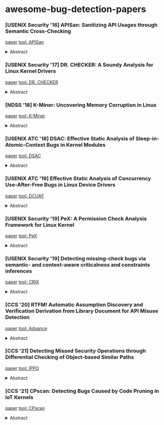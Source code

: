 # awesome-bug-detection-papers
### [USENIX Security '16] APISan: Sanitizing API Usages through Semantic Cross-Checking

[paper](https://www.usenix.org/system/files/conference/usenixsecurity16/sec16_paper_yun.pdf) [tool: APISan](https://github.com/sslab-gatech/apisan)

<details>
	<summary>Abstract</summary>
API misuse is a well-known source of bugs. Some of them (e.g., incorrect use of SSL API, and integer overflow of memory allocation size) can cause serious security vulnerabilities (e.g., man-in-the-middle (MITM) attack, and privilege escalation). Moreover, modern APIs, which are large, complex, and fast evolving, are error-prone. However, existing techniques to help finding bugs require manual effort by developers (e.g., providing specification or model) or are not scalable to large real-world software comprising millions of lines of code.<br/><br/>In this paper, we present APISAN, a tool that automatically infers correct API usages from source code without manual effort. The key idea in APISAN is to extract likely correct usage patterns in four different aspects (e.g., causal relation, and semantic relation on arguments) by considering semantic constraints. APISAN is tailored to check various properties with security implications. We applied APISAN to 92 million lines of code, including Linux Kernel, and OpenSSL, found 76 previously unknown bugs, and provided patches for all the bugs.
</details>

### [USENIX Security '17] DR. CHECKER: A Soundy Analysis for Linux Kernel Drivers

[paper](https://www.usenix.org/system/files/conference/usenixsecurity17/sec17-machiry.pdf) [tool: DR. CHECKER](https://github.com/ucsb-seclab/dr_checker)

<details>
	<summary>Abstract</summary>
While kernel drivers have long been know to poses huge security risks, due to their privileged access and lower code quality, bug-finding tools for drivers are still greatly lacking both in quantity and effectiveness. This is because the pointer-heavy code in these drivers present some of the hardest challenges to static analysis, and their tight coupling with the hardware make dynamic analysis infeasible in most cases. In this work, we present DR. CHECKER, a soundy (i.e., mostly sound) bug-finding tool for Linux kernel drivers that is based on well-known program analysis techniques. We are able to overcome many of the inherent limitations of static analysis by scoping our analysis to only the most bug-prone parts of the kernel (i.e., the drivers), and by only sacrificing soundness in very few cases to ensure that our technique is both scalable and precise. DR. CHECKER is a fully-automated static analysis tool capable of performing general bug finding using both pointer and taint analyses that are flow-sensitive, context-sensitive, and field-sensitive on kernel drivers. To demonstrate the scalability and efficacy of DR. CHECKER, we analyzed the drivers of nine production Linux kernels (3.1 million LOC), where it correctly identified 158 critical zero-day bugs with an overall precision of 78%.
</details>

### [NDSS '18] K-Miner: Uncovering Memory Corruption in Linux
[paper](https://www.ndss-symposium.org/wp-content/uploads/2018/02/ndss2018_05A-1_Gens_paper.pdf) [tool: K-Miner](https://github.com/ssl-tud/k-miner)

<details>
	<summary>Abstract</summary>
Operating system kernels are appealing attack targets: compromising the kernel usually allows attackers to bypass all deployed security mechanisms and take control over the entire system. Commodity kernels, like Linux, are written in low-level programming languages that offer only limited type and memory-safety guarantees, enabling adversaries to launch sophisticated run-time attacks against the kernel by exploiting memory-corruption vulnerabilities. Many defenses have been proposed to protect operating systems at run time, such as control-flow integrity (CFI). However, the goal of these run-time monitors is to prevent exploitation as a symptom of memory corruption, rather than eliminating the underlying root cause, i.e., bugs in the kernel code. While finding bugs can be automated, e.g., using static analysis, all existing approaches are limited to local, intra-procedural checks, and face severe scalability challenges due to the large kernel code base. Consequently, there currently exist no tools for conducting global static analysis of operating system kernels. In this paper, we present K-Miner, a new framework to efficiently analyze large, commodity operating system kernels like Linux. Our novel approach exploits the highly standardized interface structure of the kernel code to enable scalable pointer analysis and conduct global, context-sensitive analysis. Through our inter-procedural analysis we show that K-Miner systematically and reliably uncovers several different classes of memory-corruption vulnerabilities, such as dangling pointers, user-after-free, double-free, and double-lock vulnerabilities. We thoroughly evaluate our extensible analysis framework, which leverages the popular and widely used LLVM compiler suite, for the current Linux kernel and demonstrate its effectiveness by reporting several memory-corruption vulnerabilities.
</details>

### [USENIX ATC '18] DSAC: Effective Static Analysis of Sleep-in-Atomic-Context Bugs in Kernel Modules

[paper](https://www.usenix.org/system/files/conference/atc18/atc18-bai.pdf) <u>tool: DSAC</u>

<details>
	<summary>Abstract</summary>
In a modern OS, kernel modules often use spinlocks and interrupt handlers to monopolize a CPU core for executing concurrent code in atomic context. In this situation, if the kernel module performs an operation that can sleep at runtime, a system hang may occur in execution. We refer to this kind of concurrency bug as a sleep-in-atomic-context (SAC) bug. In practice, SAC bugs have received insufficient attention and are hard to find, as they do not always cause problems in real executions.<br/><br/>In this paper, we propose a practical static approach named DSAC, to effectively detect SAC bugs and automatically recommend patches to help fix them. DSAC uses four key techniques: (1) a hybrid of flow-sensitive and -insensitive analysis to perform accurate and efficient code analysis; (2) a heuristics-based method to accurately extract sleep-able kernel interfaces that can sleep at runtime; (3) a path-check method to effectively filter out repeated reports and false bugs; (4) a pattern-based method to automatically generate recommended patches to help fix the bugs.<br/><br/>We evaluate DSAC on kernel modules (drivers, file systems, and network modules) of the Linux kernel, and on the FreeBSD and NetBSD kernels, and in total find 401 new real bugs. 272 of these bugs have been confirmed by the relevant kernel maintainers, and 43 patches generated by DSAC have been applied by kernel maintainers.
</details>

### [USENIX ATC '19] Effective Static Analysis of Concurrency Use-After-Free Bugs in Linux Device Drivers

[paper](https://www.usenix.org/system/files/atc19-bai.pdf) <u>tool: DCUAF</u>

<details>
	<summary>Abstract</summary>
In Linux device drivers, use-after-free (UAF) bugs can cause system crashes and serious security problems. According to our study of Linux kernel commits, 42% of the driver commits fixing use-after-free bugs involve driver concurrency. We refer to these use-after-free bugs as concurrency use-after-free bugs. Due to the non-determinism of concurrent execution, concurrency use-after-free bugs are often more difficult to reproduce and detect than sequential use-after-free bugs.<br/><br/>In this paper, we propose a practical static analysis approach named DCUAF, to effectively detect concurrency use-after-free bugs in Linux device drivers. DCUAF combines a local analysis analyzing the source code of each driver with a global analysis statistically analyzing the local results of all drivers, forming a local-global analysis, to extract the pairs of driver interface functions that may be concurrently executed. Then, with these pairs, DCUAF performs a summary-based lockset analysis to detect concurrency use-after-free bugs. We have evaluated DCUAF on the driver code of Linux 4.19, and found 640 real concurrency use-after-free bugs. We have randomly selected 130 of the real bugs and reported them to Linux kernel developers, and 95 have been confirmed.
</details>

### [USENIX Security '19] PeX: A Permission Check Analysis Framework for Linux Kernel

[paper](https://www.usenix.org/system/files/sec19-zhang-tong.pdf) [tool: PeX](https://github.com/lzto/pex)

<details>
	<summary>Abstract</summary>
Permission checks play an essential role in operating system security by providing access control to privileged functionalities. However, it is particularly challenging for kernel developers to correctly apply new permission checks and to scalably verify the soundness of existing checks due to the large codebase and complexity of the kernel. In fact, Linux kernel contains millions of lines of code with hundreds of permission checks, and even worse its complexity is fast-growing.<br/><br/>This paper presents PeX, a static Permission check error detector for LinuX, which takes as input a kernel source code and reports any missing, inconsistent, and redundant permission checks. PeX uses KIRIN (Kernel InteRface based In-direct call aNalysis), a novel, precise, and scalable indirect call analysis technique, leveraging the common programming paradigm used in kernel abstraction interfaces. Over the inter-procedural control flow graph built by KIRIN, PeX automatically identifies all permission checks and infers the mappings between permission checks and privileged functions. For each privileged function, PeX examines all possible paths to the function to check if necessary permission checks are correctly enforced before it is called.<br/><br/>We evaluated PeX on the latest stable Linux kernel v4.18.5for three types of permission checks: Discretionary AccessControls (DAC), Capabilities, and Linux Security Modules(LSM). PeX reported 36 new permission check errors, 14 of which have been confirmed by the kernel developers.
</details>

### [USENIX Security '19] Detecting missing-check bugs via semantic- and context-aware criticalness and constraints inferences

[paper](https://www.usenix.org/system/files/sec19-lu.pdf) [tool: CRIX](https://github.com/umnsec/crix/)

<details>
	<summary>Abstract</summary>
Missing a security check is a class of semantic bugs in software programs where erroneous execution states are not validated. Missing-check bugs are particularly common in OS kernels because they frequently interact with external untrusted user space and hardware, and carry out error-prone computation. Missing-check bugs may cause a variety of critical security consequences, including permission bypasses, out-of-bound accesses, and system crashes. While missingcheck bugs are common and critical, only a few research works have attempted to detect them, which is arguably because of the inherent challenges in the detection--whether a variable requires a security check depends on its semantics, contexts and developer logic, and understanding them is a hard problem.<br/><br/>In this paper, we present CRIX, a system for detecting missing-check bugs in OS kernels. CRIX can scalably and precisely evaluate whether any security checks are missing for critical variables, using an inter-procedural, semantic- and context-aware analysis. In particular, CRIX's modeling and cross-checking of the semantics of conditional statements in the peer slices of critical variables infer their criticalness, which allows CRIX to effectively detect missing-check bugs. Evaluation results show that CRIX finds missing-check bugs with reasonably low false-report rates. Using CRIX, we have found 278 new missing-check bugs in the Linux kernel that can cause security issues. We submitted patches for all these bugs; Linux maintainers have accepted 151 of them. The promising results show that missing-check bugs are a common occurrence, and CRIX is effective and scalable in detecting missing-check bugs in OS kernels.
</details>

### [CCS '20] RTFM! Automatic Assumption Discovery and Verification Derivation from Library Document for API Misuse Detection

[paper](https://homes.luddy.indiana.edu/luyixing/bib/CCS20-rtmf.pdf) [tool: Advance](https://kaichen.org/tools/Advance.html) 

<details>
  <summary>Abstract</summary>
To use library APIs, a developer is supposed to follow guidance and respect some constraints, which we call integration assumptions (IAs). Violations of these assumptions can have serious consequences, introducing security-critical flaws such as use-after-free, NULL-dereference, and authentication errors. Analyzing a program for compliance with IAs involves significant effort and needs to be automated. A promising direction is to automatically recover IAs from a library document using Natural Language Processing (NLP) and then verify their consistency with the ways APIs are used in a program through code analysis. However, a practical solution along this line needs to overcome several key challenges, particularly the discovery of IAs from loosely formatted documents and interpretation of their informal descriptions to identify complicated constraints (e.g., data-/control-flow relations between different APIs). <br/><br/>In this paper, we present a new technique for automated assumption discovery and verification derivation from library documents. Our approach, called Advance, utilizes a suite of innovations to address those challenges. More specifically, we leverage the observation that IAs tend to express a strong sentiment in emphasizing the importance of a constraint, particularly those security-critical, and utilize a new sentiment analysis model to accurately recover them from loosely formatted documents. These IAs are further processed to identify hidden references to APIs and parameters, through an embedding model, to identify the information-flow relations expected to be followed. Then our approach runs frequent subtree mining to discover the grammatical units in IA sentences that tend to indicate some categories of constraints that could have security implications. These components are mapped to verification code snippets organized in line with the IA sentence's grammatical structure, and can be assembled into verification code executed through CodeQL to discover misuses inside a program. We implemented this design and evaluated it on 5 popular libraries (OpenSSL, SQLite, libpcap, libdbus and libxml2) and 39 real-world applications. Our analysis discovered 193 API misuses, including 139 flaws never reported before.
</details>

### [CCS '21] Detecting Missed Security Operations through Differential Checking of Object-based Similar Paths

[paper](https://nesa.zju.edu.cn/download/ldh_pdf_IPPO.pdf) <u>tool: IPPO</u>

<details>
  <summary>Abstract</summary>
Missing a security operation such as a bound check has been a major cause of security-critical bugs. Automatically checking whether the code misses a security operation in large programs is challenging since it has to understand whether the security operation is indeed necessary in the context. Recent methods typically employ cross-checking to identify deviations as security bugs, which collects functionally similar program slices and infers missed security operations through majority-voting. An inherent limitation of such approaches is that they heavily rely on a substantial number of similar code pieces to enable cross-checking. In practice, many code pieces are unique, and thus we may be unable to find adequate similar code snippets to utilize cross-checking. In this paper, we present IPPO (Inconsistent Path Pairs as a bug Oracle), a static analysis framework for detecting security bugs based on differential checking. IPPO defines several novel rules to identify code paths that share similar semantics with respect to an object, and collects them as similar-path pairs. It then investigates the path pairs for identifying inconsistent security operations with respect to the object. If one path in a path pair enforces a security operation while the other does not, IPPO reports it as a potential security bug. By utilizing on object-based path-similarity analysis, IPPO achieves a higher precision, compared to conventional code-similarity analysis methods. Through differential checking of a similar-path pair, IPPO eliminates the requirement of constructing a large number of similar code pieces, addressing the limitation of traditional cross-checking approaches. We implemented IPPO and extensively evaluated it on four widely used open-source programs: Linux kernel, OpenSSL library, FreeBSD kernel, and PHP. IPPO found 154, 5, 1, and 1 new security bugs in the above systems, respectively. We have submitted patches for all these bugs, and 136 of them have been accepted by corresponding maintainers. The results confirm the effectiveness and usefulness of IPPO in practice.
</details>

### [CCS '21] CPscan: Detecting Bugs Caused by Code Pruning in IoT Kernels

[paper](https://www-users.cse.umn.edu/~kjlu/papers/cpscan.pdf) [tool: CPscan](https://github.com/zjuArclab/CPscan)

<details>
	<summary>Abstract</summary>
To reduce the development costs, IoT vendors tend to construct IoT kernels by customizing the Linux kernel. Code pruning is common in this customization process. However, due to the intrinsic complexity of the Linux kernel and the lack of long-term effective maintenance, IoT vendors may mistakenly delete necessary security operations in the pruning process, which leads to various bugs such as memory leakage and NULL pointer dereference. Yet detecting bugs caused by code pruning in IoT kernels is difficult. Specifically, (1) a significant structural change makes precisely locating the deleted security operations (DSO ) difficult, and (2) inferring the security impact of a DSO is not trivial since it requires complex semantic understanding, including the developing logic and the context of the corresponding IoT kernel.<br/><br/>In this paper, we present CPscan, a system for automatically detecting bugs caused by code pruning in IoT kernels. First, using a new graph-based approach that iteratively conducts a structure-aware basic block matching, CPscan can precisely and efficiently identify theDSOs in IoT kernels. Then, CPscan infers the security impact of a DSO by comparing the bounded use chains (where and how a variable is used within potentially influenced code segments) of the security-critical variable associated with it. Specifically, CPscan reports the deletion of a security operation as vulnerable if the bounded use chain of the associated security-critical variable remains the same before and after the deletion. This is because the unchanged uses of a security-critical variable likely need the security operation, and removing it may have security impacts. The experimental results on 28 IoT kernels from 10 popular IoT vendors show that CPscan is able to identify 3,193DSO s and detect 114 new bugs with a reasonably low false-positive rate. Many such bugs tend to have a long latent period (up to 9 years and 5 months). We believe CPscan paves a way for eliminating the bugs introduced by code pruning in IoT kernels. We will open-source CPscan to facilitate further research.
</details>
